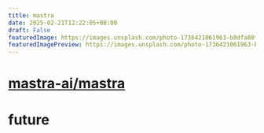 ```yaml
---
title: mastra
date: 2025-02-21T12:22:05+08:00
draft: False
featuredImage: https://images.unsplash.com/photo-1736421061963-b0dfa80f9d27?ixid=M3w0NjAwMjJ8MHwxfHJhbmRvbXx8fHx8fHx8fDE3NDAxMTE2Mzd8&ixlib=rb-4.0.3
featuredImagePreview: https://images.unsplash.com/photo-1736421061963-b0dfa80f9d27?ixid=M3w0NjAwMjJ8MHwxfHJhbmRvbXx8fHx8fHx8fDE3NDAxMTE2Mzd8&ixlib=rb-4.0.3
---
```


# [mastra-ai/mastra](https://github.com/mastra-ai/mastra)

# future
